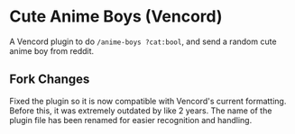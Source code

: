 # Cute Anime Boys (Vencord)

A Vencord plugin to do `/anime-boys ?cat:bool`, and send a random cute anime boy from reddit.

## Fork Changes

Fixed the plugin so it is now compatible with Vencord's current formatting. Before this, it was extremely outdated by like 2 years. The name of the plugin file has been renamed for easier recognition and handling.
